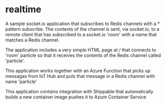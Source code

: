 # realtime

A sample socket.io application that subscribes to Redis channels with a * pattern subscribe. The contents of the channel is sent, via socket.io, to a remote client that has subscribed to a socket.io 'room' with a name that matches a Redis channel.

The application includes a very simple HTML page at / that connects to 'room' particle so that it receives the contents of the Redis channel called 'particle'.

This application works together with an Azure Function that picks up messages from IoT Hub and puts that message in a Redis channel with name 'particle'

This application contains integration with Shippable that automatically builds a new container image pushes it to Azure Container Service